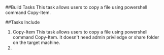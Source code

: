 ##Build Tasks
This task allows users to copy a file using powershell command Copy-Item. 
 
##Tasks Include
1. Copy-Item
	This task allows users to copy a file using powershell command Copy-Item.
	It doesn't need admin priviledge or share folder on the target machine.
2. 